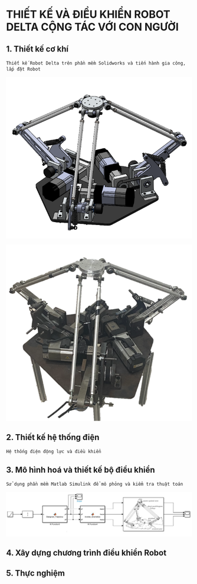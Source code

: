 # THIẾT KẾ VÀ ĐIỀU KHIỂN ROBOT DELTA CỘNG TÁC VỚI CON NGƯỜI

## 1. Thiết kế cơ khí
```
Thiết kế Robot Delta trên phần mềm Solidworks và tiến hành gia công, lắp đặt Robot
```
![example](Image/3D.png)

![example](Image/Thucte.png)

## 2. Thiết kế hệ thống điện
```
Hệ thống điện động lực và điều khiển 
```


## 3. Mô hình hoá và thiết kế bộ điều khiển
```
Sử dụng phần mềm Matlab Simulink để mô phỏng và kiểm tra thuật toán
```
![example](Image/Sodokhoi.png)


## 4. Xây dựng chương trình điều khiển Robot


## 5. Thực nghiệm